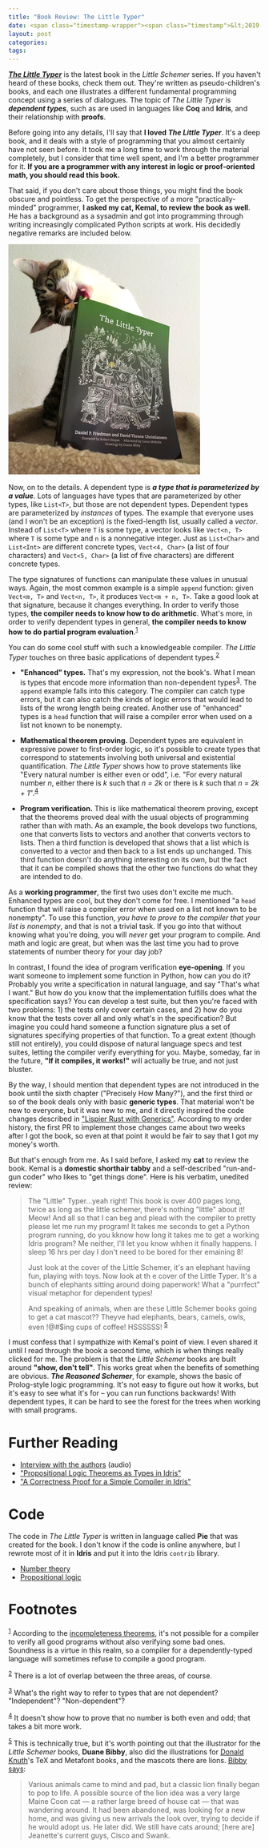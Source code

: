 ```yaml
---
title: "Book Review: The Little Typer"
date: <span class="timestamp-wrapper"><span class="timestamp">&lt;2019-08-01 Thu&gt;</span></span>
layout: post
categories:
tags:
---
```

[***The Little Typer***](http://thelittletyper.com/) is the latest book in the *Little Schemer* series. If you haven't heard of these books, check them out. They're written as pseudo-children's books, and each one illustrates a different fundamental programming concept using a series of dialogues. The topic of *The Little Typer* is ***dependent types***, such as are used in languages like **Coq** and **Idris**, and their relationship with **proofs**.

Before going into any details, I'll say that **I loved *The Little Typer***. It's a deep book, and it deals with a style of programming that you almost certainly have not seen before. It took me a long time to work through the material completely, but I consider that time well spent, and I'm a better programmer for it. **If you are a programmer with any interest in logic or proof-oriented math, you should read this book.**

That said, if you don't care about those things, you might find the book obscure and pointless. To get the perspective of a more "practically-minded" programmer, **I asked my cat, Kemal, to review the book as well**. He has a background as a sysadmin and got into programming through writing increasingly complicated Python scripts at work. His decidedly negative remarks are included below.

![img](/assets/2019-08-01-little-typer/little-typer-cat.jpeg)

Now, on to the details. A dependent type is ***a type that is parameterized by a value***. Lots of languages have types that are parameterized by other types, like `List<T>`, but those are not dependent types. Dependent types are parameterized by *instances* of types. The example that everyone uses (and I won't be an exception) is the fixed-length list, usually called a *vector*. Instead of `List<T>` where `T` is some type, a vector looks like `Vect<n, T>` where `T` is some type and `n` is a nonnegative integer. Just as `List<Char>` and `List<Int>` are different concrete types, `Vect<4, Char>` (a list of four characters) and `Vect<5, Char>` (a list of five characters) are different concrete types.

The type signatures of functions can manipulate these values in unusual ways. Again, the most common example is a simple `append` function: given `Vect<m, T>` and `Vect<n, T>`, it produces `Vect<m + n, T>`. Take a good look at that signature, because it changes everything. In order to verify those types, **the compiler needs to know how to do arithmetic**. What's more, in order to verify dependent types in general, **the compiler needs to know how to do partial program evaluation**.<sup><a id="fnr.1" class="footref" href="#fn.1">1</a></sup>

You can do some cool stuff with such a knowledgeable compiler. *The Little Typer* touches on three basic applications of dependent types.<sup><a id="fnr.2" class="footref" href="#fn.2">2</a></sup>

-   **"Enhanced" types.** That's my expression, not the book's. What I mean is types that encode more information than non-dependent types<sup><a id="fnr.3" class="footref" href="#fn.3">3</a></sup>. The `append` example falls into this category. The compiler can catch type errors, but it can also catch the kinds of logic errors that would lead to lists of the wrong length being created. Another use of "enhanced" types is a `head` function that will raise a compiler error when used on a list not known to be nonempty.

-   **Mathematical theorem proving.** Dependent types are equivalent in expressive power to first-order logic, so it's possible to create types that correspond to statements involving both universal and existential quantification. *The Little Typer* shows how to prove statements like "Every natural number is either even or odd", i.e. "For every natural number *n*, either there is *k* such that *n = 2k* or there is *k* such that *n = 2k + 1*".<sup><a id="fnr.4" class="footref" href="#fn.4">4</a></sup>

-   **Program verification.** This is like mathematical theorem proving, except that the theorems proved deal with the usual objects of programming rather than with math. As an example, the book develops two functions, one that converts lists to vectors and another that converts vectors to lists. Then a third function is developed that shows that a list which is converted to a vector and then back to a list ends up unchanged. This third function doesn't do anything interesting on its own, but the fact that it can be compiled shows that the other two functions do what they are intended to do.

As a **working programmer**, the first two uses don't excite me much. Enhanced types are cool, but they don't come for free. I mentioned "a `head` function that will raise a compiler error when used on a list not known to be nonempty". To use this function, *you have to prove to the compiler that your list is nonempty*, and that is not a trivial task. If you go into that without knowing what you're doing, you will *never* get your program to compile. And math and logic are great, but when was the last time you had to prove statements of number theory for your day job?

In contrast, I found the idea of program verification **eye-opening**. If you want someone to implement some function in Python, how can you do it? Probably you write a specification in natural language, and say "That's what I want." But how do you know that the implementation fulfills does what the specification says? You can develop a test suite, but then you're faced with two problems: 1) the tests only cover certain cases, and 2) how do you know that the tests cover all and only what's in the specification? But imagine you could hand someone a function signature plus a set of signatures specifying properties of that function. To a great extent (though still not entirely), you could dispose of natural language specs and test suites, letting the compiler verify everything for you. Maybe, someday, far in the future, **"If it compiles, it works!"** will actually be true, and not just bluster.

By the way, I should mention that dependent types are not introduced in the book until the sixth chapter ("Precisely How Many?"), and the first third or so of the book deals only with basic **generic types**. That material won't be new to everyone, but it was new to me, and it directly inspired the code changes described in ["Lispier Rust with Generics"](https://nickdrozd.github.io/2019/04/18/rust-generics.html). According to my order history, the first PR to implement those changes came about two weeks after I got the book, so even at that point it would be fair to say that I got my money's worth.

But that's enough from me. As I said before, I asked my **cat** to review the book. Kemal is a **domestic shorthair tabby** and a self-described "run-and-gun coder" who likes to "get things done". Here is his verbatim, unedited review:

> The "Little" Typer&#x2026;yeah right! This book is over 400 pages long, twice as long as the little schemer, there's nothing "little" about it! Meow! And all so that I can beg and plead with the compiler to pretty please let me run my program! It takes me seconds to get a Python program running, do you kknow how long it takes me to get a working Idris program? Me neither, I'll let you know whhen it finally happens. I sleep 16 hrs per day I don't need to be bored for ther emaining 8!
>
> Just look at the cover of the Little Schemer, it's an elephant haviing fun, playing with toys. Now look at th e cover of the Little Typer. It's a bunch of elephants sitting around doing paperwork! What a "purrfect" visual metaphor for dependent types!
>
> And speaking of animals, when are these Little Schemer books going to get a cat mascot?? Theyve had elephants, bears, camels, owls, even !@#$ing cups of coffee! HSSSSSS! <sup><a id="fnr.5" class="footref" href="#fn.5">5</a></sup>

I must confess that I sympathize with Kemal's point of view. I even shared it until I read through the book a second time, which is when things really clicked for me. The problem is that the *Little Schemer* books are built around **"show, don't tell"**. This works great when the benefits of something are obvious. ***The Reasoned Schemer***, for example, shows the basic of Prolog-style logic programming. It's not easy to figure out how it works, but it's easy to see what it's for &#x2013; you can run functions backwards! With dependent types, it can be hard to see the forest for the trees when working with small programs.


# Further Reading

-   [Interview with the authors](https://corecursive.com/023-little-typer-and-pie-language/) (audio)
-   ["Propositional Logic Theorems as Types in Idris"](https://nickdrozd.github.io/2019/04/10/idris-props.html)
-   ["A Correctness Proof for a Simple Compiler in Idris"](https://nickdrozd.github.io/2019/06/10/compiler-proof.html)


# Code

The code in *The Little Typer* is written in language called **Pie** that was created for the book. I don't know if the code is online anywhere, but I rewrote most of it in **Idris** and put it into the Idris `contrib` library.

-   [Number theory](https://github.com/idris-lang/Idris-dev/blob/master/libs/contrib/Data/Nat/Parity.idr)
-   [Propositional logic](https://github.com/idris-lang/Idris-dev/blob/master/libs/contrib/Data/Logic/Propositional.idr)

# Footnotes

<sup><a id="fn.1" href="#fnr.1">1</a></sup> According to the [incompleteness theorems](https://nickdrozd.github.io/2018/08/13/incompleteness.html), it's not possible for a compiler to verify all good programs without also verifying some bad ones. Soundness is a virtue in this realm, so a compiler for a dependently-typed language will sometimes refuse to compile a good program.

<sup><a id="fn.2" href="#fnr.2">2</a></sup> There is a lot of overlap between the three areas, of course.

<sup><a id="fn.3" href="#fnr.3">3</a></sup> What's the right way to refer to types that are not dependent? "Independent"? "Non-dependent"?

<sup><a id="fn.4" href="#fnr.4">4</a></sup> It doesn't show how to prove that no number is both even and odd; that takes a bit more work.

<sup><a id="fn.5" href="#fnr.5">5</a></sup> This is technically true, but it's worth pointing out that the illustrator for the *Little Schemer* books, **Duane Bibby**, also did the illustrations for [Donald Knuth](https://nickdrozd.github.io/2019/05/17/knuth-check.html)'s TeX and Metafont books, and the mascots there are lions. [Bibby says](https://tug.org/interviews/bibby.html):

> Various animals came to mind and pad, but a classic lion finally began to pop to life. A possible source of the lion idea was a very large Maine Coon cat — a rather large breed of house cat — that was wandering around. It had been abandoned, was looking for a new home, and was giving us new arrivals the look over, trying to decide if he would adopt us. He later did. We still have cats around; [here are] Jeanette's current guys, Cisco and Swank.

